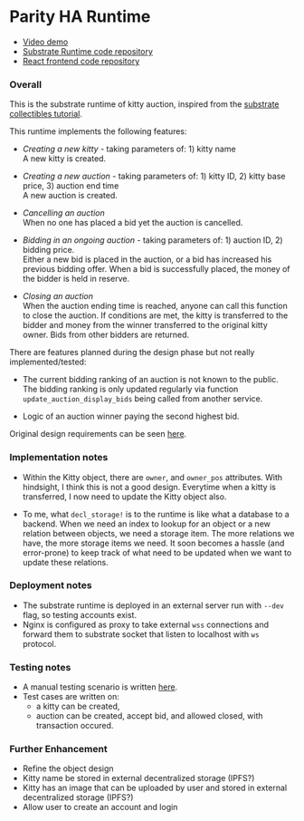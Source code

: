 # Parity HA Runtime

- [Video demo](https://youtu.be/Ru7_BeX1a1g)
- [Substrate Runtime code repository](https://github.com/jimmychu0807/parity-ha-runtime)
- [React frontend code repository](https://github.com/jimmychu0807/parity-ha-ui)

### Overall

This is the substrate runtime of kitty auction, inspired from the [substrate collectibles tutorial](https://substrate.dev/substrate-collectables-workshop/).

This runtime implements the following features:

  - *Creating a new kitty* - taking parameters of: 1) kitty name  
    A new kitty is created.

  - *Creating a new auction* - taking parameters of: 1) kitty ID, 2) kitty base price, 3) auction end time  
    A new auction is created.

  - *Cancelling an auction*  
    When no one has placed a bid yet the auction is cancelled.

  - *Bidding in an ongoing auction* - taking parameters of: 1) auction ID, 2) bidding price.    
    Either a new bid is placed in the auction, or a bid has increased his previous bidding offer. When a bid is successfully placed, the money of the bidder is held in reserve.

  - *Closing an auction*  
    When the auction ending time is reached, anyone can call this function to close the auction. If conditions are met, the kitty is transferred to the bidder and money from the winner transferred to the original kitty owner. Bids from other bidders are returned.

There are features planned during the design phase but not really implemented/tested:

  - The current bidding ranking of an auction is not known to the public. The bidding ranking is only updated regularly via function `update_auction_display_bids` being called from another service.

  - Logic of an auction winner paying the second highest bid.

Original design requirements can be seen [here](docs/requirements.md).

### Implementation notes

  - Within the Kitty object, there are `owner`, and `owner_pos` attributes. With hindsight, I think this is not a good design. Everytime when a kitty is transferred, I now need to update the Kitty object also.

  - To me, what `decl_storage!` is to the runtime is like what a database to a backend. When we need an index to lookup for an object or a new relation between objects, we need a storage item. The more relations we have, the more storage items we need. It soon becomes a hassle (and error-prone) to keep track of what need to be updated when we want to update these relations.

### Deployment notes

  - The substrate runtime is deployed in an external server run with `--dev` flag, so testing accounts exist.
  - Nginx is configured as proxy to take external `wss` connections and forward them to substrate socket that listen to localhost with `ws` protocol.

### Testing notes

  - A manual testing scenario is written [here](https://github.com/jimmychu0807/parity-ha-runtime/issues/1).
  - Test cases are written on:
    - a kitty can be created,
    - auction can be created, accept bid, and allowed closed, with transaction occured.

### Further Enhancement

  - Refine the object design
  - Kitty name be stored in external decentralized storage (IPFS?)
  - Kitty has an image that can be uploaded by user and stored in external decentralized storage (IPFS?)
  - Allow user to create an account and login
